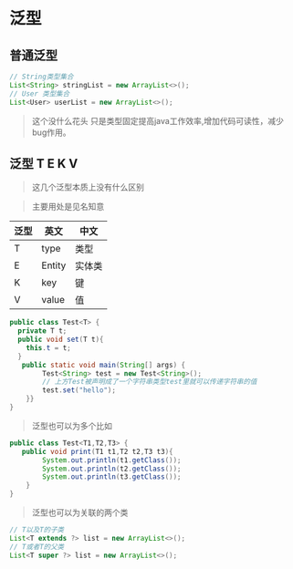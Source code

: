 # 泛型
## 普通泛型
```java
// String类型集合
List<String> stringList = new ArrayList<>();
// User 类型集合
List<User> userList = new ArrayList<>();
```
> 这个没什么花头 只是类型固定提高java工作效率,增加代码可读性，减少bug作用。
## 泛型 T E K V
> 这几个泛型本质上没有什么区别

> 主要用处是见名知意

|泛型|英文|中文|
|-------|--------|----------|
|T|type|类型|
|E|Entity|实体类|
|K|key|键|
|V|value|值|
```java
public class Test<T> {    
  private T t;
  public void set(T t){
    this.t = t;
  }
   public static void main(String[] args) {
        Test<String> test = new Test<String>();
        // 上方Test被声明成了一个字符串类型test里就可以传递字符串的值
        test.set("hello");
    }}
}
```
> 泛型也可以为多个比如
```java
public class Test<T1,T2,T3> {
   public void print(T1 t1,T2 t2,T3 t3){
        System.out.println(t1.getClass());
        System.out.println(t2.getClass());
        System.out.println(t3.getClass());
    }
}
```
> 泛型也可以为关联的两个类
```java
// T以及T的子类
List<T extends ?> list = new ArrayList<>();
// T或者T的父类
List<T super ?> list = new ArrayList<>();
```
